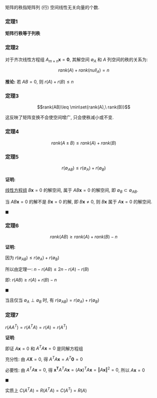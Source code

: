 矩阵的秩指矩阵列 (行) 空间线性无关向量的个数.

### 定理1

**矩阵行秩等于列秩**

### 定理2

对于齐次线性方程组 $A_{m\times n}\mathbf{x}=\mathbf{0}$, 其解空间 $\emptyset_A$ 和 $A$ 列空间的秩的关系为:

$$rank(A)+rank(null_{A})=n$$

**推论:** 若 $AB=0$, 则 $r(A)+r(B)\leq n$

### 定理3

$$rank(AB)\leq \min\set{rank(A),\ rank(B)}$$

这反映了矩阵变换不会使空间增广, 只会使秩减小或不变.

### 定理4

$$rank(A\pm B)\leq rank(A)+rank(B)$$

### 定理5

$$r(\emptyset_{AB})\leq r(\emptyset_A)+r(\emptyset_B)$$

**证明:**

[线性方程组](线性方程组的解.md) $B\mathbf{x}=0$ 的解空间, 属于 $AB\mathbf{x}=0$ 的解空间, 即 $\emptyset_{B}\subset\emptyset_{AB}$.

当 $AB\mathbf{x}=0$ 的解不是 $B\mathbf{x}=0$ 的解, 即 $B\mathbf{x}\not=0$, 则 $B\mathbf{x}$ 属于 $A\mathbf{x}=0$ 的解空间.

$\blacksquare$

### 定理6 

$$rank(AB)\geq rank(A)+rank(B)-n$$

**证明:**

因为 $r(\emptyset_{AB})\leq r(\emptyset_A)+r(\emptyset_B)$

所以由定理一: $n-r(AB)\leq 2n-r(A)-r(B)$

即: $r(AB)\geq r(A)+r(B)-n$

$\blacksquare$

当且仅当 $\emptyset_{A}\perp\emptyset_{B}$ 时, 有 $r(\emptyset_{AB})= r(\emptyset_A)+r(\emptyset_B)$

### 定理7

$r(AA^{T})=r(A^{T}A)=r(A)=r(A^{T})$

**证明**: 

即证 $A\mathbf{x}=0$ 和 $A^{T}A\mathbf{x}=0$ 是同解方程组

充分性: 由 $A\mathbf{X}=0$, 得 $A^{T}A\mathbf{x}=A^{T}\mathbf{0}=0$

必要性: 由 $A^{T}A\mathbf{x}=0$, 得 $\mathbf{x^{T}}A^{T}A\mathbf{x}=(A\mathbf{x})^{T}A\mathbf{x}=\Vert A\mathbf{x}\Vert^{2}=0$, 所以 $A\mathbf{x}=0$

$\blacksquare$

实质上 $C(A^{T}A)=R(A^{T}A)=C(A^{T})=R(A)$